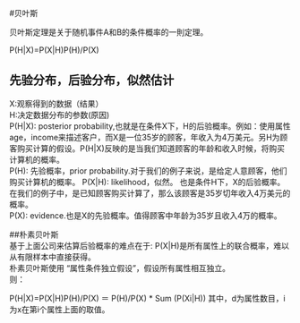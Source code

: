 #贝叶斯  

贝叶斯定理是关于随机事件A和B的条件概率的一則定理。

P(H|X)=P(X|H)P(H)/P(X)


## 先验分布，后验分布，似然估计  
  
X:观察得到的数据（结果）  
H:决定数据分布的参数(原因)  
P(H|X): posterior probability,也就是在条件X下，H的后验概率。例如：使用属性age，income来描述客户，而X是一位35岁的顾客，年收入为4万美元。另H为顾客购买计算的假设。P(H|X)反映的是当我们知道顾客的年龄和收入时候，将购买计算机的概率。  
P(H): 先验概率，prior probability.对于我们的例子来说，是给定人意顾客，他们购买计算机的概率。 
P(X|H): likelihood，似然。 也是条件H下，X的后验概率。在我们的例子中，是已知顾客购买计算了，那么该顾客是35岁切年收入4万美元的概率。  
P(X): evidence.也是X的先验概率。值得顾客中年龄为35岁且收入4万的概率。  

##朴素贝叶斯  
基于上面公司来估算后验概率的难点在于: P(X|H)是所有属性上的联合概率，难以从有限样本中直接获得。  
朴素贝叶斯使用 “属性条件独立假设”，假设所有属性相互独立。  
则：    
  
P(H|X)=P(X|H)P(H)/P(X) ＝  P(H)/P(X) * Sum (P(Xi|H))
其中，d为属性数目，i为x在第i个属性上面的取值。  


